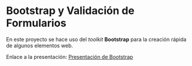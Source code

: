 # Bootstrap y Validación de Formularios

En este proyecto se hace uso del _toolkit_ **Bootstrap** para la creación rápida de algunos elementos web.

Enlace a la presentación: [Presentación de Bootstrap](https://docs.google.com/presentation/d/1Z3uyozDekeSZfyUcE-Kty5_ixCBasnjJmsTvBNkX7kQ/edit?usp=sharing)
